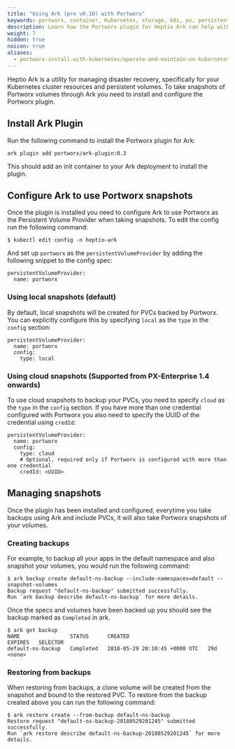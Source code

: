 ```yaml
---
title: "Using Ark (pre v0.10) with Portworx"
keywords: portworx, container, Kubernetes, storage, k8s, pv, persistent disk, snapshot
description: Learn how the Portworx plugin for Heptio Ark can help with disaster recovery in your Kubernetes clusters
weight: 7
hidden: true
noicon: true
aliases:
  - portworx-install-with-kubernetes/operate-and-maintain-on-kubernetes/disaster-recovery/ark-pre-0.10
---
```


Heptio Ark is a utility for managing disaster recovery, specifically for your
Kubernetes cluster resources and persistent volumes. To take snapshots of
Portworx volumes through Ark you need to install and configure the Portworx
plugin.

## Install Ark Plugin
Run the following command to install the Portworx plugin for Ark:
```text
ark plugin add portworx/ark-plugin:0.3
```

This should add an init container to your Ark deployment to install the
plugin.

## Configure Ark to use Portworx snapshots

Once the plugin is installed you need to configure Ark to use Portworx as the
Persistent Volume Provider when taking snapshots. To edit the config run the
following command:

```text
$ kubectl edit config -n heptio-ark
```

And set up `portworx` as the `persistentVolumeProvider` by adding the following
snippet to the config spec:
```text
persistentVolumeProvider:
  name: portworx
```

### Using local snapshots (default)
By default, local snapshots will be created for PVCs backed by Portworx. You can explicitly configure this by specifying
`local` as the `type` in the `config` section:
```text
persistentVolumeProvider:
  name: portworx
  config:
    type: local
```

### Using cloud snapshots (Supported from PX-Enterprise 1.4 onwards)
To use cloud snapshots to backup your PVCs, you need to specify `cloud` as the `type` in the `config` section. If you have
more than one credential configured with Portworx you also need to specify the UUID of the credential using `credId`:
```text
persistentVolumeProvider:
  name: portworx
  config:
    type: cloud
    # Optional, required only if Portworx is configured with more than one credential
    credId: <UUID>
```

## Managing snapshots
Once the plugin has been installed and configured, everytime you take backups
using Ark and include PVCs, it will also take Portworx snapshots of your volumes.

### Creating backups
For example, to backup all your apps in the default namespace and also snapshot
your volumes, you would run the following command:
```
$ ark backup create default-ns-backup --include-namespaces=default --snapshot-volumes
Backup request "default-ns-backup" submitted successfully.
Run `ark backup describe default-ns-backup` for more details.
```

Once the specs and volumes have been backed up you should see the backup marked
as `Completed` in ark.

```
$ ark get backup
NAME                STATUS      CREATED                         EXPIRES   SELECTOR
default-ns-backup   Completed   2018-05-29 20:10:45 +0000 UTC   29d       <none>
```

### Restoring from backups
When restoring from backups, a clone volume will be created from the snapshot and
bound to the restored PVC. To restore from the backup created above you can run
the following command:
```
$ ark restore create --from-backup default-ns-backup
Restore request "default-ns-backup-20180529201245" submitted successfully.
Run `ark restore describe default-ns-backup-20180529201245` for more details.
```

